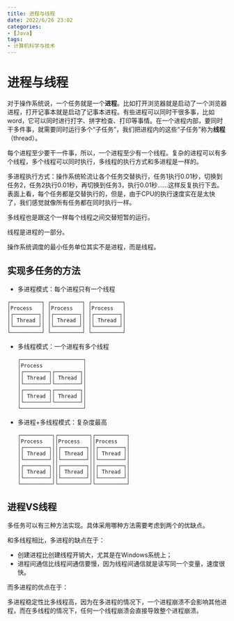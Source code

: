 ```yaml
---
title: 进程与线程
date: 2022/6/26 23:02
categories:
- [Java]
tags:
- 计算机科学与技术
---
```

# 进程与线程

对于操作系统说，一个任务就是一个**进程**。比如打开浏览器就是启动了一个浏览器进程，打开记事本就是启动了记事本进程。有些进程可以同时干很多事，比如word，它可以同时进行打字、拼字检查、打印等事情。在一个进程内部，要同时干多件事，就需要同时运行多个“子任务”，我们把进程内的这些“子任务”称为**线程**（thread）。

每个进程至少要干一件事，所以，一个进程至少有一个线程。复杂的进程可以有多个线程，多个线程可以同时执行，多线程的执行方式和多进程是一样的。

多进程执行方式：操作系统轮流让各个任务交替执行，任务1执行0.01秒，切换到任务2，任务2执行0.01秒，再切换到任务3，执行0.01秒……这样反复执行下去。表面上看，每个任务都是交替执行的，但是，由于CPU的执行速度实在是太快了，我们感觉就像所有任务都在同时执行一样。

多线程也是跟这个一样每个线程之间交替短暂的运行。

线程是进程的一部分。

操作系统调度的最小任务单位其实不是进程，而是线程。

## 实现多任务的方法

- 多进程模式：每个进程只有一个线程

```ascii
┌──────────┐ ┌──────────┐ ┌──────────┐
│Process   │ │Process   │ │Process   │
│┌────────┐│ │┌────────┐│ │┌────────┐│
││ Thread ││ ││ Thread ││ ││ Thread ││
│└────────┘│ │└────────┘│ │└────────┘│
└──────────┘ └──────────┘ └──────────┘
```

- 多线程模式：一个进程有多个线程

  ```ascii
  ┌────────────────────┐
  │Process             │
  │┌────────┐┌────────┐│
  ││ Thread ││ Thread ││
  │└────────┘└────────┘│
  │┌────────┐┌────────┐│
  ││ Thread ││ Thread ││
  │└────────┘└────────┘│
  └────────────────────┘
  ```

- 多进程+多线程模式：复杂度最高

  ```ascii
  ┌──────────┐┌──────────┐┌──────────┐
  │Process   ││Process   ││Process   │
  │┌────────┐││┌────────┐││┌────────┐│
  ││ Thread ││││ Thread ││││ Thread ││
  │└────────┘││└────────┘││└────────┘│
  │┌────────┐││┌────────┐││┌────────┐│
  ││ Thread ││││ Thread ││││ Thread ││
  │└────────┘││└────────┘││└────────┘│
  └──────────┘└──────────┘└──────────┘
  ```

## 进程VS线程

多任务可以有三种方法实现。具体采用哪种方法需要考虑到两个的优缺点。

和多线程相比，多进程的缺点在于：

- 创建进程比创建线程开销大，尤其是在Windows系统上；
- 进程间通信比线程间通信要慢，因为线程间通信就是读写同一个变量，速度很快。

而多进程的优点在于：

多进程稳定性比多线程高，因为在多进程的情况下，一个进程崩溃不会影响其他进程，而在多线程的情况下，任何一个线程崩溃会直接导致整个进程崩溃。